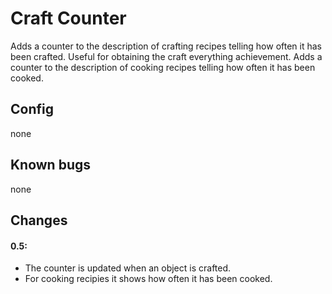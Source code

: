 # Craft Counter
Adds a counter to the description of crafting recipes telling how often it has been crafted. Useful for obtaining the craft everything achievement.
Adds a counter to the description of cooking recipes telling how often it has been cooked.

## Config
none

## Known bugs
none

## Changes
#### 0.5:
* The counter is updated when an object is crafted.
* For cooking recipies it shows how often it has been cooked.
